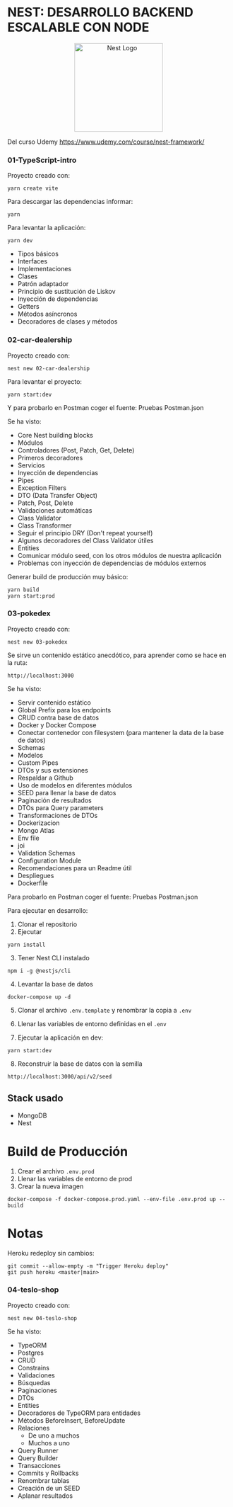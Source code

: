 # NEST: DESARROLLO BACKEND ESCALABLE CON NODE

<p align="center">
  <a href="http://nestjs.com/" target="blank"><img src="https://nestjs.com/img/logo-small.svg" width="200" alt="Nest Logo" /></a>
</p>

Del curso Udemy https://www.udemy.com/course/nest-framework/

### 01-TypeScript-intro

Proyecto creado con:

```
yarn create vite
```

Para descargar las dependencias informar:

```
yarn
```

Para levantar la aplicación:

```
yarn dev
```

- Tipos básicos
- Interfaces
- Implementaciones
- Clases
- Patrón adaptador
- Principio de sustitución de Liskov
- Inyección de dependencias
- Getters
- Métodos asíncronos
- Decoradores de clases y métodos

### 02-car-dealership

Proyecto creado con:

```
nest new 02-car-dealership
```

Para levantar el proyecto:

```
yarn start:dev
```

Y para probarlo en Postman coger el fuente: Pruebas Postman.json

Se ha visto:

- Core Nest building blocks
- Módulos
- Controladores (Post, Patch, Get, Delete)
- Primeros decoradores
- Servicios
- Inyección de dependencias
- Pipes
- Exception Filters
- DTO (Data Transfer Object)
- Patch, Post, Delete
- Validaciones automáticas
- Class Validator
- Class Transformer
- Seguir el principio DRY (Don't repeat yourself)
- Algunos decoradores del Class Validator útiles
- Entities
- Comunicar módulo seed, con los otros módulos de nuestra aplicación
- Problemas con inyección de dependencias de módulos externos

Generar build de producción muy básico:

```
yarn build
yarn start:prod
```

### 03-pokedex

Proyecto creado con:

```
nest new 03-pokedex
```

Se sirve un contenido estático anecdótico, para aprender como se hace en la ruta:

```
http://localhost:3000
```

Se ha visto:

- Servir contenido estático
- Global Prefix para los endpoints
- CRUD contra base de datos
- Docker y Docker Compose
- Conectar contenedor con filesystem (para mantener la data de la base de datos)
- Schemas
- Modelos
- Custom Pipes
- DTOs y sus extensiones
- Respaldar a Github
- Uso de modelos en diferentes módulos
- SEED para llenar la base de datos
- Paginación de resultados
- DTOs para Query parameters
- Transformaciones de DTOs
- Dockerizacion
- Mongo Atlas
- Env file
- joi
- Validation Schemas
- Configuration Module
- Recomendaciones para un Readme útil
- Despliegues
- Dockerfile

Para probarlo en Postman coger el fuente: Pruebas Postman.json

Para ejecutar en desarrollo:

1. Clonar el repositorio
2. Ejecutar

```
yarn install
```

3. Tener Nest CLI instalado

```
npm i -g @nestjs/cli
```

4. Levantar la base de datos

```
docker-compose up -d
```

5. Clonar el archivo `.env.template` y renombrar la copia a `.env`

6. Llenar las variables de entorno definidas en el `.env`

7. Ejecutar la aplicación en dev:

```
yarn start:dev
```

8. Reconstruir la base de datos con la semilla

```
http://localhost:3000/api/v2/seed
```

## Stack usado

- MongoDB
- Nest

# Build de Producción

1. Crear el archivo `.env.prod`
2. Llenar las variables de entorno de prod
3. Crear la nueva imagen

```
docker-compose -f docker-compose.prod.yaml --env-file .env.prod up --build
```

# Notas

Heroku redeploy sin cambios:

```
git commit --allow-empty -m "Trigger Heroku deploy"
git push heroku <master|main>
```

### 04-teslo-shop

Proyecto creado con:

```
nest new 04-teslo-shop
```

Se ha visto:

- TypeORM
- Postgres
- CRUD
- Constrains
- Validaciones
- Búsquedas
- Paginaciones
- DTOs
- Entities
- Decoradores de TypeORM para entidades
- Métodos BeforeInsert, BeforeUpdate
- Relaciones
  - De uno a muchos
  - Muchos a uno
- Query Runner
- Query Builder
- Transacciones
- Commits y Rollbacks
- Renombrar tablas
- Creación de un SEED
- Aplanar resultados
